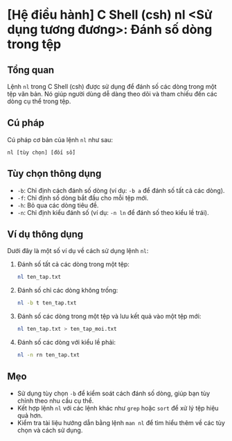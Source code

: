 # [Hệ điều hành] C Shell (csh) nl <Sử dụng tương đương>: Đánh số dòng trong tệp

## Tổng quan
Lệnh `nl` trong C Shell (csh) được sử dụng để đánh số các dòng trong một tệp văn bản. Nó giúp người dùng dễ dàng theo dõi và tham chiếu đến các dòng cụ thể trong tệp.

## Cú pháp
Cú pháp cơ bản của lệnh `nl` như sau:
```
nl [tùy chọn] [đối số]
```

## Tùy chọn thông dụng
- `-b`: Chỉ định cách đánh số dòng (ví dụ: `-b a` để đánh số tất cả các dòng).
- `-f`: Chỉ định số dòng bắt đầu cho mỗi tệp mới.
- `-h`: Bỏ qua các dòng tiêu đề.
- `-n`: Chỉ định kiểu đánh số (ví dụ: `-n ln` để đánh số theo kiểu lề trái).

## Ví dụ thông dụng
Dưới đây là một số ví dụ về cách sử dụng lệnh `nl`:

1. Đánh số tất cả các dòng trong một tệp:
   ```bash
   nl ten_tap.txt
   ```

2. Đánh số chỉ các dòng không trống:
   ```bash
   nl -b t ten_tap.txt
   ```

3. Đánh số các dòng trong một tệp và lưu kết quả vào một tệp mới:
   ```bash
   nl ten_tap.txt > ten_tap_moi.txt
   ```

4. Đánh số các dòng với kiểu lề phải:
   ```bash
   nl -n rn ten_tap.txt
   ```

## Mẹo
- Sử dụng tùy chọn `-b` để kiểm soát cách đánh số dòng, giúp bạn tùy chỉnh theo nhu cầu cụ thể.
- Kết hợp lệnh `nl` với các lệnh khác như `grep` hoặc `sort` để xử lý tệp hiệu quả hơn.
- Kiểm tra tài liệu hướng dẫn bằng lệnh `man nl` để tìm hiểu thêm về các tùy chọn và cách sử dụng.
